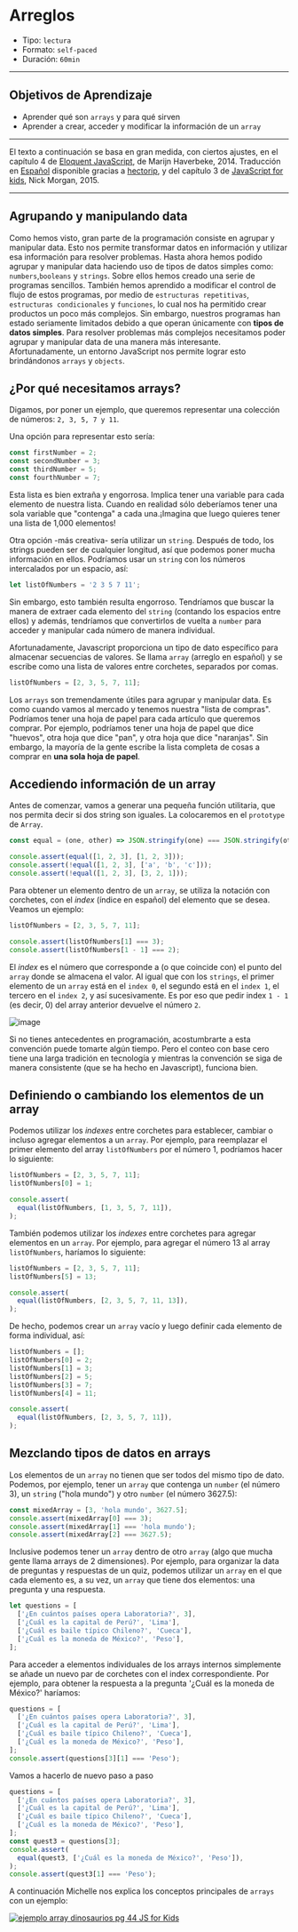 # Arreglos

- Tipo: `lectura`
- Formato: `self-paced`
- Duración: `60min`

***

## Objetivos de Aprendizaje

- Aprender qué son `arrays` y para qué sirven
- Aprender a crear, acceder y modificar la información de un `array`

***

El texto a continuación se basa en gran medida, con ciertos ajustes, en el
capítulo 4 de [Eloquent JavaScript](http://eloquentjavascript.net/), de Marijn
Haverbeke, 2014. Traducción en [Español](http://hectorip.github.io/Eloquent-JavaScript-ES-online/chapters/01_values.html)
disponible gracias a [hectorip](http://hectorip.github.io), y del capítulo 3
de [JavaScript for kids](http://pepa.holla.cz/wp-content/uploads/2015/11/JavaScript-for-Kids.pdf),
Nick Morgan, 2015.

***

## Agrupando y manipulando data

Como hemos visto, gran parte de la programación consiste en agrupar y manipular
data. Esto nos permite transformar datos en información y utilizar esa información
para resolver problemas. Hasta ahora hemos podido agrupar y manipular data haciendo
uso de tipos de datos simples como: `numbers`,`booleans` y `strings`. Sobre ellos
hemos creado una serie de programas sencillos. También hemos aprendido a modificar
el control de flujo de estos programas, por medio de `estructuras repetitivas`,
`estructuras condicionales` y `funciones`, lo cual nos ha permitido crear productos
un poco más complejos. Sin embargo, nuestros programas han estado seriamente limitados
debido a que operan únicamente con **tipos de datos simples**. Para resolver problemas
más complejos necesitamos poder agrupar y manipular data de una manera más interesante.
Afortunadamente, un entorno JavaScript nos permite lograr esto brindándonos `arrays`
y `objects`.

## ¿Por qué necesitamos arrays?

Digamos, por poner un ejemplo, que queremos representar una colección de
números: `2, 3, 5, 7 y 11`.

Una opción para representar esto sería:

```js
const firstNumber = 2;
const secondNumber = 3;
const thirdNumber = 5;
const fourthNumber = 7;

```

Esta lista es bien extraña y engorrosa. Implica tener una variable para cada
elemento de nuestra lista. Cuando en realidad sólo deberíamos tener una sola
variable que "contenga" a cada una.¡Imagina que luego quieres tener una lista
de 1,000 elementos!

Otra opción -más creativa- sería utilizar un `string`. Después de todo, los
strings pueden ser de cualquier longitud, así que podemos poner mucha información
en ellos. Podríamos usar un `string` con los números intercalados por un
espacio, así:

```js
let listOfNumbers = '2 3 5 7 11';
```

Sin embargo, esto también resulta engorroso. Tendríamos que buscar la manera de
extraer cada elemento del `string` (contando los espacios entre ellos) y además,
tendríamos que convertirlos de vuelta a `number` para acceder y manipular cada
número de manera individual.

Afortunadamente, Javascript proporciona un tipo de dato específico para almacenar
secuencias de valores. Se llama `array` (arreglo en español) y se escribe como una
lista de valores entre corchetes, separados por comas.

```js
listOfNumbers = [2, 3, 5, 7, 11];

```

Los `arrays` son tremendamente útiles para agrupar y manipular data. Es como
cuando vamos al mercado y tenemos nuestra "lista de compras". Podríamos tener
una hoja de papel para cada artículo que queremos comprar. Por ejemplo, podríamos
tener una hoja de papel que dice "huevos", otra hoja que dice "pan", y otra hoja
que dice "naranjas". Sin embargo, la mayoría de la gente escribe la lista completa
de cosas a comprar en **una sola hoja de papel**.

## Accediendo información de un array

Antes de comenzar, vamos a generar una pequeña función utilitaria,
que nos permita decir si dos string son iguales. La colocaremos
en el `prototype` de `Array`.

```js
const equal = (one, other) => JSON.stringify(one) === JSON.stringify(other);

console.assert(equal([1, 2, 3], [1, 2, 3]));
console.assert(!equal([1, 2, 3], ['a', 'b', 'c']));
console.assert(!equal([1, 2, 3], [3, 2, 1]));

```

Para obtener un elemento dentro de un `array`, se utiliza la notación con corchetes,
con el _index_ (índice en español) del elemento que se desea. Veamos un ejemplo:

```js
listOfNumbers = [2, 3, 5, 7, 11];

console.assert(listOfNumbers[1] === 3);
console.assert(listOfNumbers[1 - 1] === 2);

```

El _index_ es el número que corresponde a (o que coincide con) el punto del `array`
donde se almacena el valor. Al igual que con los `strings`, el primer elemento
de un `array` está en el `index 0`, el segundo está en el `index 1`, el tercero
en el `index 2`, y así sucesivamente. Es por eso que pedir index `1 - 1`
(es decir, 0) del array anterior devuelve el número `2`.

![image](https://user-images.githubusercontent.com/211721/40194836-51eebf22-59d1-11e8-8de8-8b29feb3bbf7.png)

Si no tienes antecedentes en programación, acostumbrarte a esta convención puede
tomarte algún tiempo. Pero el conteo con base cero tiene una larga tradición en
tecnología y mientras la convención se siga de manera consistente (que se ha hecho
en Javascript), funciona bien.

## Definiendo o cambiando los elementos de un array

Podemos utilizar los _indexes_ entre corchetes para establecer, cambiar o incluso
agregar elementos a un `array`. Por ejemplo, para reemplazar el primer elemento del
array `listOfNumbers` por el número 1, podríamos hacer lo siguiente:

```js
listOfNumbers = [2, 3, 5, 7, 11];
listOfNumbers[0] = 1;

console.assert(
  equal(listOfNumbers, [1, 3, 5, 7, 11]),
);

```

También podemos utilizar los _indexes_ entre corchetes para agregar elementos en
un `array`. Por ejemplo, para agregar el número 13 al array `listOfNumbers`,
haríamos lo siguiente:

```js
listOfNumbers = [2, 3, 5, 7, 11];
listOfNumbers[5] = 13;

console.assert(
  equal(listOfNumbers, [2, 3, 5, 7, 11, 13]),
);

```

De hecho, podemos crear un `array` vacío y luego definir cada elemento de forma
individual, así:

```js
listOfNumbers = [];
listOfNumbers[0] = 2;
listOfNumbers[1] = 3;
listOfNumbers[2] = 5;
listOfNumbers[3] = 7;
listOfNumbers[4] = 11;

console.assert(
  equal(listOfNumbers, [2, 3, 5, 7, 11]),
);

```

## Mezclando tipos de datos en arrays

Los elementos de un `array` no tienen que ser todos del mismo tipo de dato.
Podemos, por ejemplo, tener un `array` que contenga un `number` (el número 3),
un `string` ("hola mundo") y otro `number` (el número 3627.5):

```js
const mixedArray = [3, 'hola mundo', 3627.5];
console.assert(mixedArray[0] === 3);
console.assert(mixedArray[1] === 'hola mundo');
console.assert(mixedArray[2] === 3627.5);

```

Inclusive podemos tener un `array` dentro de otro `array` (algo que mucha gente
llama arrays de 2 dimensiones). Por ejemplo, para organizar la data de preguntas
y respuestas de un quiz, podemos utilizar un `array` en el que cada elemento es,
a su vez, un `array` que tiene dos elementos: una pregunta y una respuesta.

```js
let questions = [
  ['¿En cuántos países opera Laboratoria?', 3],
  ['¿Cuál es la capital de Perú?', 'Lima'],
  ['¿Cuál es baile típico Chileno?', 'Cueca'],
  ['¿Cuál es la moneda de México?', 'Peso'],
];

```

Para acceder a elementos individuales de los arrays internos simplemente se añade
un nuevo par de corchetes con el index correspondiente. Por ejemplo, para obtener
la respuesta a la pregunta '¿Cuál es la moneda de México?' haríamos:

```js
questions = [
  ['¿En cuántos países opera Laboratoria?', 3],
  ['¿Cuál es la capital de Perú?', 'Lima'],
  ['¿Cuál es baile típico Chileno?', 'Cueca'],
  ['¿Cuál es la moneda de México?', 'Peso'],
];
console.assert(questions[3][1] === 'Peso');

```

Vamos a hacerlo de nuevo paso a paso

```js
questions = [
  ['¿En cuántos países opera Laboratoria?', 3],
  ['¿Cuál es la capital de Perú?', 'Lima'],
  ['¿Cuál es baile típico Chileno?', 'Cueca'],
  ['¿Cuál es la moneda de México?', 'Peso'],
];
const quest3 = questions[3];
console.assert(
  equal(quest3, ['¿Cuál es la moneda de México?', 'Peso']),
);
console.assert(quest3[1] === 'Peso');

```

A continuación Michelle nos explica los conceptos principales de `arrays` con un
ejemplo:

[![ejemplo array dinosaurios pg 44 JS for Kids](https://img.youtube.com/vi/-hLSzYr3z44/0.jpg)](https://www.youtube.com/watch?v=-hLSzYr3z44)
